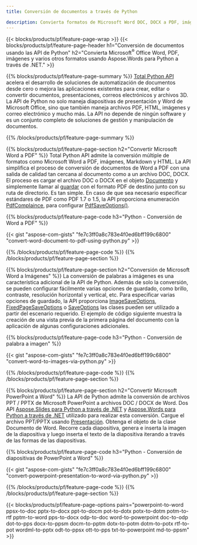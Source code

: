 ```yaml
---
title: Conversión de documentos a través de Python 

description: Convierta formatos de Microsoft Word DOC, DOCX a PDF, imágenes y más, así como diapositivas de presentación, mensajes de correo electrónico e imágenes en 3D con solo unas pocas líneas de código Python.
---
```


{{< blocks/products/pf/feature-page-wrap >}}
{{< blocks/products/pf/feature-page-header h1="Conversión de documentos usando las API de Python" h2="Convierta Microsoft<sup>&reg;</sup> Office Word, PDF, imágenes y varios otros formatos usando Aspose.Words para Python a través de .NET." >}}

{{% blocks/products/pf/feature-page-summary %}}
[Total Python API](https://products.aspose.com/total/python-net/) acelera el desarrollo de soluciones de automatización de documentos desde cero o mejora las aplicaciones existentes para crear, editar o convertir documentos, presentaciones, correos electrónicos y archivos 3D. La API de Python no solo maneja diapositivas de presentación y Word de Microsoft Office, sino que también maneja archivos PDF, HTML, imágenes y correo electrónico y mucho más. La API no depende de ningún software y es un conjunto completo de soluciones de gestión y manipulación de documentos.

{{% /blocks/products/pf/feature-page-summary  %}}

{{% blocks/products/pf/feature-page-section  h2="Convertir Microsoft Word a PDF" %}}
Total Python API admite la conversión múltiple de formatos como Microsoft Word a PDF, imágenes, Markdown y HTML. La API simplifica el proceso de conversión de documentos de Word a PDF con una salida de calidad tan cercana al documento como a un archivo DOC, DOCX. El proceso es cargar el archivo DOC o DOCX en el objeto [Documento](https://reference.aspose.com/words/python-net/aspose.words/document/) y simplemente llamar al [guardar](https://reference.aspose.com/words/python-net/aspose.words/document/save/) con el formato PDF de destino junto con su ruta de directorio. Es tan simple. En caso de que sea necesario especificar estándares de PDF como PDF 1.7 o 1.5, la API proporciona enumeración [PdfComplaince](https://reference.aspose.com/words/python-net/aspose.words.saving/pdfcompliance/), para configurar [PdfSaveOptions()](https://reference.aspose.com/words/python-net/aspose.words.saving/pdfsaveoptions/). 

{{% blocks/products/pf/feature-page-code h3="Python - Conversión de Word a PDF" %}}

{{< gist "aspose-com-gists" "fe7c3ff0a8c783e4f0ed6bff199c6800" "convert-word-document-to-pdf-using-python.py" >}}

{{% /blocks/products/pf/feature-page-code  %}}
{{% /blocks/products/pf/feature-page-section %}}

{{% blocks/products/pf/feature-page-section  h2="Conversión de Microsoft Word a Imágenes" %}}
La conversión de palabras a imágenes es una característica adicional de la API de Python. Además de solo la conversión, se pueden configurar fácilmente varias opciones de guardado, como brillo, contraste, resolución horizontal y vertical, etc. Para especificar varias opciones de guardado, la API proporciona [ImageSaveOptions](https://reference.aspose.com/words/python-net/aspose.words.saving/imagesaveoptions/), [FixedPageSaveOptions](https://reference.aspose.com/words/python-net/aspose.words.saving/fixedpagesaveoptions/) o [SaveOptions](https://reference.aspose.com/words/python-net/aspose.words.saving/saveoptions/) las clases pueden ser utilizado a partir del escenario requerido. El ejemplo de código siguiente muestra la creación de una vista previa de la primera página del documento con la aplicación de algunas configuraciones adicionales.

{{% blocks/products/pf/feature-page-code h3="Python - Conversión de palabra a imagen" %}}

{{< gist "aspose-com-gists" "fe7c3ff0a8c783e4f0ed6bff199c6800" "convert-word-to-images-via-python.py" >}}

{{% /blocks/products/pf/feature-page-code  %}}
{{% /blocks/products/pf/feature-page-section %}}

{{% blocks/products/pf/feature-page-section  h2="Convertir Microsoft PowerPoint a Word" %}}
La API de Python admite la conversión de archivos PPT / PPTX de Microsoft PowerPoint a archivos DOC / DOCX de Word. Dos API [Aspose.Slides para Python a través de .NET](https://products.aspose.com/slides/python-net/) y [Aspose.Words para Python a través de .NET](https://products.aspose.com/words/python-net/) utilizado para realizar esta conversión. Cargue el archivo PPT/PPTX usando [Presentación](https://reference.aspose.com/slides/python-net/aspose.slides/presentation/). Obtenga el objeto de la clase Documento de Word. Recorre cada diapositiva, genera e inserta la imagen de la diapositiva y luego inserta el texto de la diapositiva iterando a través de las formas de las diapositivas.

{{% blocks/products/pf/feature-page-code h3="Python - Conversión de diapositivas de PowerPoint a Word" %}}

{{< gist "aspose-com-gists" "fe7c3ff0a8c783e4f0ed6bff199c6800" "convert-powerpoint-presentation-to-word-via-python.py" >}}


{{% /blocks/products/pf/feature-page-code  %}}
{{% /blocks/products/pf/feature-page-section %}}


{{< blocks/products/pf/feature-page-options pairs="powerpoint-to-word ppsx-to-doc pptx-to-docx ppt-to-docm pot-to-dotx potx-to-dotm potm-to-rtf pptm-to-word pps-to-docx odp-to-doc word-to-powerpoint doc-to-odp dot-to-pps docx-to-ppsm docm-to-pptm dotx-to-potm dotm-to-potx rtf-to-pot wordml-to-pptx odt-to-ppsx ott-to-pps txt-to-powerpoint md-to-ppsm" >}}